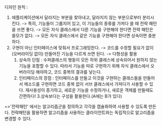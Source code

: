 디자인 원칙 :
  1. 애플리케이션에서 달라지는 부분을 찾아내고, 달라지지 않는 부분으로부터 분리시킨다.
    -> 특히, 기능들이 그룹지어 있고, 이 기능들의 종류를 가져다 쓸 때 전략 패턴을 쓰면 좋다.
    -> 모든 자식 클래스에서 다른 기능을 구현해야 한다면 전략 패턴은 쓸모가 없다.
    -> 모든 자식 클래스에서 같은 기능을 구현해야 한다면 상속이면 충분하다.
  2. 구현이 아닌 인터페이스에 맞춰서 프로그래밍한다.
    -> 코드를 수정할 필요가 없이(오버라이딩 없이) 만들어진 기능을 다르게 쓰면 된다.
    -> 다형성을 활용
      1. 상속의 단점 : 수퍼클래스의 행동이 모든 하위 클래스에 상속되어서 원하지 않는 기능을 포함할 수 있다.
                       따라서 기능을 따로 구현하기 위해 자식 클래스에서 오버라이딩 해야하고, 코드 중복의 결과를 낳는다.
      2. 인터페이스의 장점 : 인터페이스를 만들고 이것을 구현하는 클래스들을 만들어서 메소드를 구현하면 
                             코드 중복 없이 서브 클래스에서 가져다가 사용할 수 있다. 재사용성이 증가하고,
                             새로운 기능을 수정하거나, 새로운 객체를 만들때도 간편하다!
  3.상속보다는 구성을 활용한다.(A에는 B가 있다)

  =>'전략패턴' 에서는 알고리즘군을 정의하고 각각을 캡슐화하여 사용할 수 있도록 만든다. 전략패턴을 활용하면
    알고리즘을 사용하는 클라이언트와는 독립적으로 알고리즘을 변경할 수 있다.
